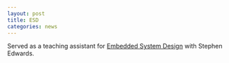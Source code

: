 ```yaml
---
layout: post
title: ESD
categories: news
---
```

Served as a teaching assistant for <a href="http://www.cs.columbia.edu/~sedwards/classes/2014/4840/index.html">
                        Embedded System Design</a> with Stephen Edwards.
